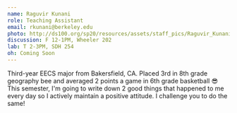 ```yaml
---
name: Raguvir Kunani
role: Teaching Assistant
email: rkunani@berkeley.edu
photo: http://ds100.org/sp20/resources/assets/staff_pics/Raguvir_Kunani.jpg
discussion: F 12-1PM, Wheeler 202
lab: T 2-3PM, SDH 254
oh: Coming Soon
---
```


Third-year EECS major from Bakersfield, CA. Placed 3rd in 8th grade geography bee and averaged 2 points a game in 6th grade basketball 😎This semester, I'm going to write down 2 good things that happened to me every day so I actively maintain a positive attitude. I challenge you to do the same!